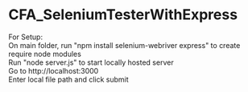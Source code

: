 # CFA_SeleniumTesterWithExpress

For Setup:<br>
On main folder, run "npm install selenium-webriver express" to create require node modules<br>
Run "node server.js" to start locally hosted server<br>
Go to http://localhost:3000 <br>
Enter local file path and click submit<br>
